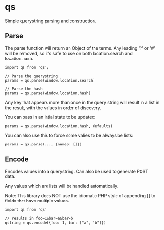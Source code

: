 qs
==

Simple querystring parsing and construction.

Parse
-----

The parse function will return an Object of the terms. Any leading '?' or '#'
will be removed, so it's safe to use on both location.search and location.hash.

    import qs from 'qs';

    // Parse the querystring
    params = qs.parse(window.location.search)

    // Parse the hash
    params = qs.parse(window.location.hash)

Any key that appears more than once in the query string will result in a list
in the result, with the values in order of discovery.

You can pass in an intial state to be updated:

    params = qs.parse(window.location.hash, defaults)

You can also use this to force some valies to be always be lists:

    params = qs.parse(..., {names: []})

Encode
------

Encodes values into a querystring. Can also be used to generate POST data.

Any values which are lists will be handled automatically.

Note: This library does NOT use the idiomatic PHP style of appending [] to
fields that have multiple values.


    import qs from 'qs'

    // results in foo=1&bar=a&bar=b
    qstring = qs.encode({foo: 1, bar: ["a", "b"]})

